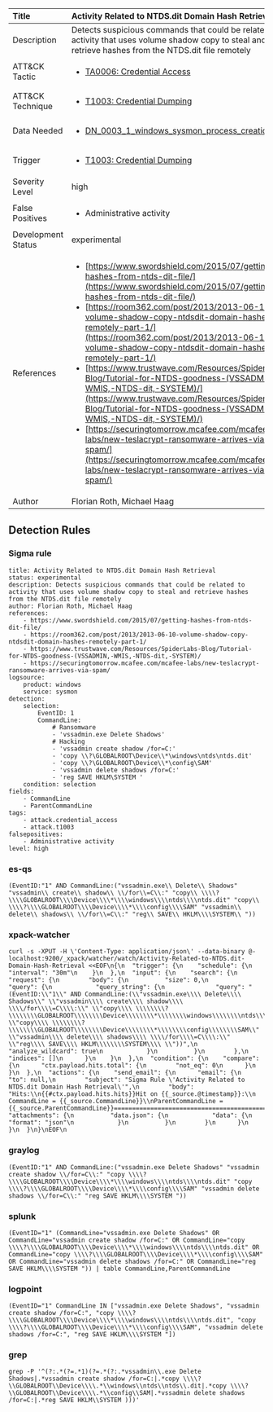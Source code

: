 | Title                | Activity Related to NTDS.dit Domain Hash Retrieval                                                                                                                                                 |
|:---------------------|:------------------------------------------------------------------------------------------------------------------------------------------------------------|
| Description          | Detects suspicious commands that could be related to activity that uses volume shadow copy to steal and retrieve hashes from the NTDS.dit file remotely                                                                                                                                           |
| ATT&amp;CK Tactic    | <ul><li>[TA0006: Credential Access](https://attack.mitre.org/tactics/TA0006)</li></ul>  |
| ATT&amp;CK Technique | <ul><li>[T1003: Credential Dumping](https://attack.mitre.org/techniques/T1003)</li></ul>                             |
| Data Needed          | <ul><li>[DN_0003_1_windows_sysmon_process_creation](../Data_Needed/DN_0003_1_windows_sysmon_process_creation.md)</li></ul>                                                         |
| Trigger              | <ul><li>[T1003: Credential Dumping](../Triggers/T1003.md)</li></ul>  |
| Severity Level       | high                                                                                                                                                 |
| False Positives      | <ul><li>Administrative activity</li></ul>                                                                  |
| Development Status   | experimental                                                                                                                                                |
| References           | <ul><li>[https://www.swordshield.com/2015/07/getting-hashes-from-ntds-dit-file/](https://www.swordshield.com/2015/07/getting-hashes-from-ntds-dit-file/)</li><li>[https://room362.com/post/2013/2013-06-10-volume-shadow-copy-ntdsdit-domain-hashes-remotely-part-1/](https://room362.com/post/2013/2013-06-10-volume-shadow-copy-ntdsdit-domain-hashes-remotely-part-1/)</li><li>[https://www.trustwave.com/Resources/SpiderLabs-Blog/Tutorial-for-NTDS-goodness-(VSSADMIN,-WMIS,-NTDS-dit,-SYSTEM)/](https://www.trustwave.com/Resources/SpiderLabs-Blog/Tutorial-for-NTDS-goodness-(VSSADMIN,-WMIS,-NTDS-dit,-SYSTEM)/)</li><li>[https://securingtomorrow.mcafee.com/mcafee-labs/new-teslacrypt-ransomware-arrives-via-spam/](https://securingtomorrow.mcafee.com/mcafee-labs/new-teslacrypt-ransomware-arrives-via-spam/)</li></ul>                                                          |
| Author               | Florian Roth, Michael Haag                                                                                                                                                |


## Detection Rules

### Sigma rule

```
title: Activity Related to NTDS.dit Domain Hash Retrieval
status: experimental
description: Detects suspicious commands that could be related to activity that uses volume shadow copy to steal and retrieve hashes from the NTDS.dit file remotely 
author: Florian Roth, Michael Haag
references:
    - https://www.swordshield.com/2015/07/getting-hashes-from-ntds-dit-file/
    - https://room362.com/post/2013/2013-06-10-volume-shadow-copy-ntdsdit-domain-hashes-remotely-part-1/
    - https://www.trustwave.com/Resources/SpiderLabs-Blog/Tutorial-for-NTDS-goodness-(VSSADMIN,-WMIS,-NTDS-dit,-SYSTEM)/
    - https://securingtomorrow.mcafee.com/mcafee-labs/new-teslacrypt-ransomware-arrives-via-spam/
logsource:
    product: windows
    service: sysmon
detection:
    selection:
        EventID: 1
        CommandLine:
            # Ransomware
            - 'vssadmin.exe Delete Shadows'
            # Hacking 
            - 'vssadmin create shadow /for=C:'
            - 'copy \\?\GLOBALROOT\Device\\*\windows\ntds\ntds.dit'
            - 'copy \\?\GLOBALROOT\Device\\*\config\SAM'
            - 'vssadmin delete shadows /for=C:'
            - 'reg SAVE HKLM\SYSTEM '
    condition: selection
fields:
    - CommandLine
    - ParentCommandLine
tags:
    - attack.credential_access
    - attack.t1003
falsepositives:
    - Administrative activity
level: high

```





### es-qs
    
```
(EventID:"1" AND CommandLine:("vssadmin.exe\\ Delete\\ Shadows" "vssadmin\\ create\\ shadow\\ \\/for\\=C\\:" "copy\\ \\\\?\\\\GLOBALROOT\\\\Device\\\\*\\\\windows\\\\ntds\\\\ntds.dit" "copy\\ \\\\?\\\\GLOBALROOT\\\\Device\\\\*\\\\config\\\\SAM" "vssadmin\\ delete\\ shadows\\ \\/for\\=C\\:" "reg\\ SAVE\\ HKLM\\\\SYSTEM\\ "))
```


### xpack-watcher
    
```
curl -s -XPUT -H \'Content-Type: application/json\' --data-binary @- localhost:9200/_xpack/watcher/watch/Activity-Related-to-NTDS.dit-Domain-Hash-Retrieval <<EOF\n{\n  "trigger": {\n    "schedule": {\n      "interval": "30m"\n    }\n  },\n  "input": {\n    "search": {\n      "request": {\n        "body": {\n          "size": 0,\n          "query": {\n            "query_string": {\n              "query": "(EventID:\\"1\\" AND CommandLine:(\\"vssadmin.exe\\\\ Delete\\\\ Shadows\\" \\"vssadmin\\\\ create\\\\ shadow\\\\ \\\\/for\\\\=C\\\\:\\" \\"copy\\\\ \\\\\\\\?\\\\\\\\GLOBALROOT\\\\\\\\Device\\\\\\\\*\\\\\\\\windows\\\\\\\\ntds\\\\\\\\ntds.dit\\" \\"copy\\\\ \\\\\\\\?\\\\\\\\GLOBALROOT\\\\\\\\Device\\\\\\\\*\\\\\\\\config\\\\\\\\SAM\\" \\"vssadmin\\\\ delete\\\\ shadows\\\\ \\\\/for\\\\=C\\\\:\\" \\"reg\\\\ SAVE\\\\ HKLM\\\\\\\\SYSTEM\\\\ \\"))",\n              "analyze_wildcard": true\n            }\n          }\n        },\n        "indices": []\n      }\n    }\n  },\n  "condition": {\n    "compare": {\n      "ctx.payload.hits.total": {\n        "not_eq": 0\n      }\n    }\n  },\n  "actions": {\n    "send_email": {\n      "email": {\n        "to": null,\n        "subject": "Sigma Rule \'Activity Related to NTDS.dit Domain Hash Retrieval\'",\n        "body": "Hits:\\n{{#ctx.payload.hits.hits}}Hit on {{_source.@timestamp}}:\\n      CommandLine = {{_source.CommandLine}}\\nParentCommandLine = {{_source.ParentCommandLine}}================================================================================\\n{{/ctx.payload.hits.hits}}",\n        "attachments": {\n          "data.json": {\n            "data": {\n              "format": "json"\n            }\n          }\n        }\n      }\n    }\n  }\n}\nEOF\n
```


### graylog
    
```
(EventID:"1" AND CommandLine:("vssadmin.exe Delete Shadows" "vssadmin create shadow \\/for=C\\:" "copy \\\\?\\\\GLOBALROOT\\\\Device\\\\*\\\\windows\\\\ntds\\\\ntds.dit" "copy \\\\?\\\\GLOBALROOT\\\\Device\\\\*\\\\config\\\\SAM" "vssadmin delete shadows \\/for=C\\:" "reg SAVE HKLM\\\\SYSTEM "))
```


### splunk
    
```
(EventID="1" (CommandLine="vssadmin.exe Delete Shadows" OR CommandLine="vssadmin create shadow /for=C:" OR CommandLine="copy \\\\?\\\\GLOBALROOT\\\\Device\\\\*\\\\windows\\\\ntds\\\\ntds.dit" OR CommandLine="copy \\\\?\\\\GLOBALROOT\\\\Device\\\\*\\\\config\\\\SAM" OR CommandLine="vssadmin delete shadows /for=C:" OR CommandLine="reg SAVE HKLM\\\\SYSTEM ")) | table CommandLine,ParentCommandLine
```


### logpoint
    
```
(EventID="1" CommandLine IN ["vssadmin.exe Delete Shadows", "vssadmin create shadow /for=C:", "copy \\\\?\\\\GLOBALROOT\\\\Device\\\\*\\\\windows\\\\ntds\\\\ntds.dit", "copy \\\\?\\\\GLOBALROOT\\\\Device\\\\*\\\\config\\\\SAM", "vssadmin delete shadows /for=C:", "reg SAVE HKLM\\\\SYSTEM "])
```


### grep
    
```
grep -P '^(?:.*(?=.*1)(?=.*(?:.*vssadmin\\.exe Delete Shadows|.*vssadmin create shadow /for=C:|.*copy \\\\?\\GLOBALROOT\\Device\\\\.*\\windows\\ntds\\ntds\\.dit|.*copy \\\\?\\GLOBALROOT\\Device\\\\.*\\config\\SAM|.*vssadmin delete shadows /for=C:|.*reg SAVE HKLM\\SYSTEM )))'
```



